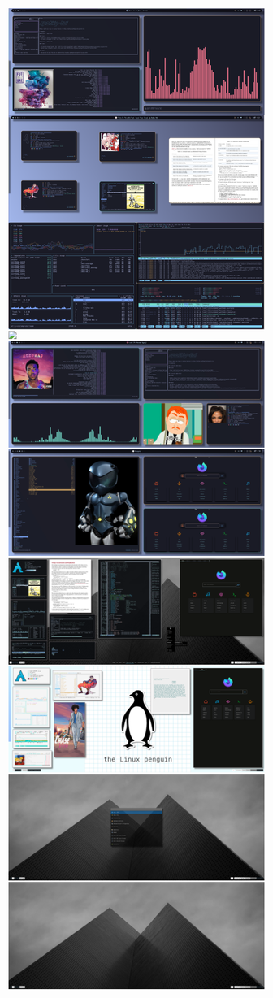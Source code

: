 <img src="img/5-7.png">
<img src="img/gif_01.gif">
<img src="img/gif_02.gif">
<img src="img/gif_03.gif">
<img src="img/screen1.png">
<img src="img/screen4.png">
<img src="img/screen2.png">
<img src="img/screen3.png">
